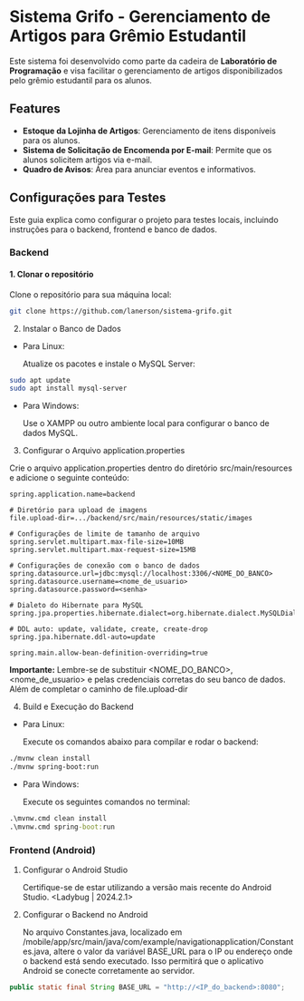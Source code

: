 # Sistema Grifo - Gerenciamento de Artigos para Grêmio Estudantil

Este sistema foi desenvolvido como parte da cadeira de **Laboratório de Programação** e visa facilitar o gerenciamento de artigos disponibilizados pelo grêmio estudantil para os alunos.

## Features

- **Estoque da Lojinha de Artigos**: Gerenciamento de itens disponíveis para os alunos.
- **Sistema de Solicitação de Encomenda por E-mail**: Permite que os alunos solicitem artigos via e-mail.
- **Quadro de Avisos**: Área para anunciar eventos e informativos.

## Configurações para Testes

Este guia explica como configurar o projeto para testes locais, incluindo instruções para o backend, frontend e banco de dados.

### Backend

#### 1. Clonar o repositório

Clone o repositório para sua máquina local:

```bash
git clone https://github.com/lanerson/sistema-grifo.git
```
2. Instalar o Banco de Dados

- Para Linux:

    Atualize os pacotes e instale o MySQL Server:
```bash
sudo apt update
sudo apt install mysql-server
```
- Para Windows:

    Use o XAMPP ou outro ambiente local para configurar o banco de dados MySQL.

3. Configurar o Arquivo application.properties

Crie o arquivo application.properties dentro do diretório src/main/resources e adicione o seguinte conteúdo:
```
spring.application.name=backend

# Diretório para upload de imagens
file.upload-dir=.../backend/src/main/resources/static/images

# Configurações de limite de tamanho de arquivo
spring.servlet.multipart.max-file-size=10MB
spring.servlet.multipart.max-request-size=15MB

# Configurações de conexão com o banco de dados
spring.datasource.url=jdbc:mysql://localhost:3306/<NOME_DO_BANCO>
spring.datasource.username=<nome_de_usuario>
spring.datasource.password=<senha>

# Dialeto do Hibernate para MySQL
spring.jpa.properties.hibernate.dialect=org.hibernate.dialect.MySQLDialect

# DDL auto: update, validate, create, create-drop
spring.jpa.hibernate.ddl-auto=update

spring.main.allow-bean-definition-overriding=true
```
**Importante:** Lembre-se de substituir <NOME_DO_BANCO>, <nome_de_usuario> e <senha> pelas credenciais corretas do seu banco de dados. Além de completar o caminho de file.upload-dir

4. Build e Execução do Backend

- Para Linux:

    Execute os comandos abaixo para compilar e rodar o backend:
```bash
./mvnw clean install
./mvnw spring-boot:run
```
- Para Windows:

    Execute os seguintes comandos no terminal:
```cmd
.\mvnw.cmd clean install
.\mvnw.cmd spring-boot:run
```
### Frontend (Android)
1. Configurar o Android Studio

    Certifique-se de estar utilizando a versão mais recente do Android Studio. <Ladybug | 2024.2.1>
3. Configurar o Backend no Android
 
    No arquivo Constantes.java, localizado em /mobile/app/src/main/java/com/example/navigationapplication/Constantes.java, altere o valor da variável BASE_URL para o IP ou endereço onde o backend está sendo executado. Isso permitirá que o aplicativo Android se conecte corretamente ao servidor.
```java
public static final String BASE_URL = "http://<IP_do_backend>:8080";

```
